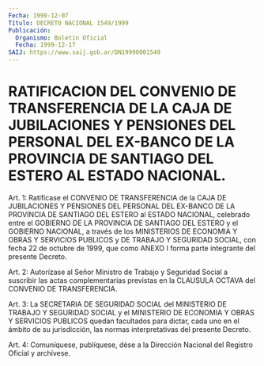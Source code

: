 ```yaml
---
Fecha: 1999-12-07
Título: DECRETO NACIONAL 1549/1999
Publicación:
  Organismo: Boletín Oficial
  Fecha: 1999-12-17
SAIJ: https://www.saij.gob.ar/DN19990001549
---
```

# RATIFICACION DEL CONVENIO DE TRANSFERENCIA DE LA CAJA DE JUBILACIONES Y PENSIONES DEL PERSONAL DEL EX-BANCO DE LA PROVINCIA DE SANTIAGO DEL ESTERO AL ESTADO NACIONAL.

<a id="1"></a>
Art. 1: Ratifícase el CONVENIO DE TRANSFERENCIA de la CAJA DE JUBILACIONES Y PENSIONES DEL PERSONAL DEL EX-BANCO DE LA PROVINCIA DE  SANTIAGO  DEL  ESTERO  al  ESTADO NACIONAL, celebrado entre el GOBIERNO DE LA PROVINCIA DE SANTIAGO  DEL  ESTERO  y  el  GOBIERNO NACIONAL,  a  través  de  los MINISTERIOS DE ECONOMIA Y OBRAS  Y SERVICIOS PUBLICOS y DE TRABAJO Y SEGURIDAD SOCIAL, con fecha 22 de octubre  de  1999, que como ANEXO  I  forma  parte  integrante  del presente Decreto.

<a id="2"></a>
Art. 2: Autorízase  al  Señor  Ministro  de  Trabajo  y Seguridad Social  a  suscribir  las  actas  complementarias previstas en  la CLAUSULA OCTAVA del CONVENIO DE TRANSFERENCIA.

<a id="3"></a>
Art.  3:  La SECRETARIA DE SEGURIDAD  SOCIAL  del  MINISTERIO  DE TRABAJO Y SEGURIDAD  SOCIAL y el MINISTERIO DE ECONOMIA Y OBRAS Y SERVICIOS PUBLICOS quedan  facultados  para  dictar, cada uno en el ámbito de su jurisdicción, las normas interpretativas del presente Decreto.

<a id="4"></a>
Art. 4: Comuníquese, publíquese, dése a la Dirección  Nacional del Registro Oficial y archívese.